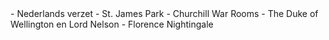 <div lang="nl">
- Nederlands verzet
- St. James Park
- Churchill War Rooms
- The Duke of Wellington en Lord Nelson
- Florence Nightingale
</div>
